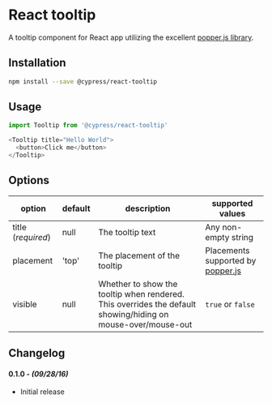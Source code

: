 # React tooltip

A tooltip component for React app utilizing the excellent [popper.js library]().

## Installation

```sh
npm install --save @cypress/react-tooltip
```

## Usage

```javascript
import Tooltip from '@cypress/react-tooltip'

<Tooltip title="Hello World">
  <button>Click me</button>
</Tooltip>
```

## Options

option | default | description | supported values
---|----|----|----
title (_required_) | null | The tooltip text | Any non-empty string
placement | 'top' | The placement of the tooltip | Placements supported by [popper.js](https://popper.js.org/documentation.html#new_Popper)
visible | null | Whether to show the tooltip when rendered. This overrides the default showing/hiding on mouse-over/mouse-out | `true` or `false`


## Changelog

#### 0.1.0 - *(09/28/16)*
- Initial release
